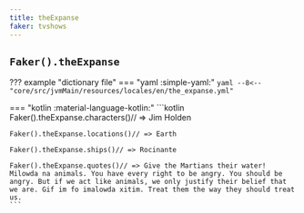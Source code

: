 ```yaml
---
title: theExpanse
faker: tvshows
---
```


## `Faker().theExpanse`

??? example "dictionary file"
    === "yaml :simple-yaml:"
        ```yaml
        --8<-- "core/src/jvmMain/resources/locales/en/the_expanse.yml"
        ```

=== "kotlin :material-language-kotlin:"
    ```kotlin
    Faker().theExpanse.characters()// => Jim Holden

    Faker().theExpanse.locations()// => Earth

    Faker().theExpanse.ships()// => Rocinante

    Faker().theExpanse.quotes()// => Give the Martians their water! Milowda na animals. You have every right to be angry. You should be angry. But if we act like animals, we only justify their belief that we are. Gif im fo imalowda xitim. Treat them the way they should treat us.
    ```
